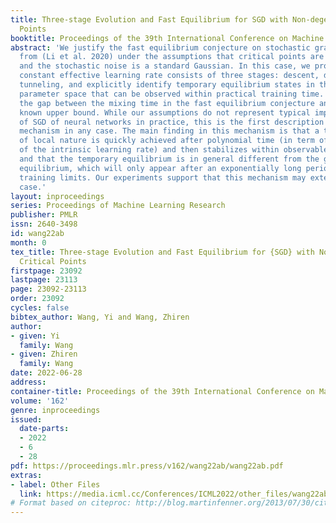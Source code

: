 ```yaml
---
title: Three-stage Evolution and Fast Equilibrium for SGD with Non-degerate Critical
  Points
booktitle: Proceedings of the 39th International Conference on Machine Learning
abstract: 'We justify the fast equilibrium conjecture on stochastic gradient descent
  from (Li et al. 2020) under the assumptions that critical points are non-degenerate
  and the stochastic noise is a standard Gaussian. In this case, we prove an SGD with
  constant effective learning rate consists of three stages: descent, diffusion and
  tunneling, and explicitly identify temporary equilibrium states in the normalized
  parameter space that can be observed within practical training time. This interprets
  the gap between the mixing time in the fast equilibrium conjecture and the previously
  known upper bound. While our assumptions do not represent typical implementations
  of SGD of neural networks in practice, this is the first description of the three-stage
  mechanism in any case. The main finding in this mechanism is that a temporary equilibrium
  of local nature is quickly achieved after polynomial time (in term of the reciprocal
  of the intrinsic learning rate) and then stabilizes within observable time scales;
  and that the temporary equilibrium is in general different from the global Gibbs
  equilibrium, which will only appear after an exponentially long period beyond typical
  training limits. Our experiments support that this mechanism may extend to the general
  case.'
layout: inproceedings
series: Proceedings of Machine Learning Research
publisher: PMLR
issn: 2640-3498
id: wang22ab
month: 0
tex_title: Three-stage Evolution and Fast Equilibrium for {SGD} with Non-degerate
  Critical Points
firstpage: 23092
lastpage: 23113
page: 23092-23113
order: 23092
cycles: false
bibtex_author: Wang, Yi and Wang, Zhiren
author:
- given: Yi
  family: Wang
- given: Zhiren
  family: Wang
date: 2022-06-28
address:
container-title: Proceedings of the 39th International Conference on Machine Learning
volume: '162'
genre: inproceedings
issued:
  date-parts:
  - 2022
  - 6
  - 28
pdf: https://proceedings.mlr.press/v162/wang22ab/wang22ab.pdf
extras:
- label: Other Files
  link: https://media.icml.cc/Conferences/ICML2022/other_files/wang22ab-supp.zip
# Format based on citeproc: http://blog.martinfenner.org/2013/07/30/citeproc-yaml-for-bibliographies/
---
```

